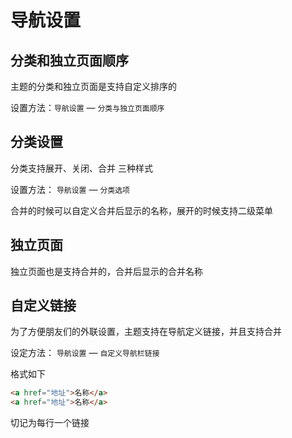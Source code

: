 # 导航设置

## 分类和独立页面顺序

主题的分类和独立页面是支持自定义排序的

设置方法：`导航设置` — `分类与独立页面顺序`

## 分类设置

分类支持展开、关闭、合并 三种样式

设置方法： `导航设置` — `分类选项`

合并的时候可以自定义合并后显示的名称，展开的时候支持二级菜单

## 独立页面 

独立页面也是支持合并的，合并后显示的合并名称

## 自定义链接

为了方便朋友们的外联设置，主题支持在导航定义链接，并且支持合并

设定方法： `导航设置` — `自定义导航栏链接`

格式如下

```html
<a href="地址">名称</a>
<a href="地址">名称</a>
```

切记为每行一个链接